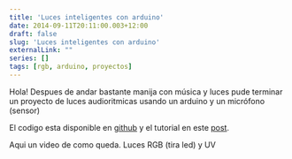 ```yaml
---
title: 'Luces inteligentes con arduino'
date: 2014-09-11T20:11:00.003+12:00
draft: false
slug: 'Luces inteligentes con arduino'
externalLink: ""
series: []
tags: [rgb, arduino, proyectos]
---
```


Hola! Despues de andar bastante manija con música y luces pude terminar un proyecto de luces audioritmicas usando un arduino y un micrófono (sensor)

El codigo esta disponible en [github](https://github.com/cristian04/lightsArduino) y el tutorial en este [post](https://blog.cristianmarquez.me/2014/02/arduino-controlando-tira-de-led-de.html).

Aqui un video de como queda. Luces RGB (tira led) y UV